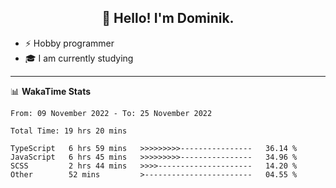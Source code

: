 <h2 align="center">👋 Hello! I'm Dominik.</h2>

- ⚡ Hobby programmer
- 🎓 I am currently studying

---
📊 **WakaTime Stats**
<!--START_SECTION:waka-->

```text
From: 09 November 2022 - To: 25 November 2022

Total Time: 19 hrs 20 mins

TypeScript   6 hrs 59 mins   >>>>>>>>>----------------   36.14 %
JavaScript   6 hrs 45 mins   >>>>>>>>>----------------   34.96 %
SCSS         2 hrs 44 mins   >>>>---------------------   14.20 %
Other        52 mins         >------------------------   04.55 %
```

<!--END_SECTION:waka-->
